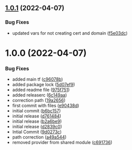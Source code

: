 ## [1.0.1](https://github.com/sachinyadavg/aws-atlantis-demo-module/compare/v1.0.0...v1.0.1) (2022-04-07)


### Bug Fixes

* updated vars for not creating cert and domain ([f5e03dc](https://github.com/sachinyadavg/aws-atlantis-demo-module/commit/f5e03dcbc49682be02b76f88fa189b57901a3e8c))

# 1.0.0 (2022-04-07)


### Bug Fixes

* added main tf ([c96078b](https://github.com/sachinyadavg/aws-atlantis-demo-module/commit/c96078b3ed8e453499954556109dac9043a0767e))
* added package lock ([5d07ef9](https://github.com/sachinyadavg/aws-atlantis-demo-module/commit/5d07ef9623822f01e6de5996aa9d5affa1fae5e3))
* added readme file ([975f751](https://github.com/sachinyadavg/aws-atlantis-demo-module/commit/975f751b6df4500bd6a99064d89fef8fb943eb20))
* added releaserc ([6c149aa](https://github.com/sachinyadavg/aws-atlantis-demo-module/commit/6c149aab7478b2f966c29996786456245a332277))
* correction path ([19a2656](https://github.com/sachinyadavg/aws-atlantis-demo-module/commit/19a2656d6d0d94f5d74c11dda20f0a58497b0965))
* first commit with files ([e90438d](https://github.com/sachinyadavg/aws-atlantis-demo-module/commit/e90438dbc6b43b16e7812230ecbf75255f9a4878))
* initial commit ([b6bc157](https://github.com/sachinyadavg/aws-atlantis-demo-module/commit/b6bc15776830c1705a0e23992516476fbabbf29f))
* initial release ([d761484](https://github.com/sachinyadavg/aws-atlantis-demo-module/commit/d761484d6fba79fec954d358615ff24a55993603))
* initial release ([b2a6be9](https://github.com/sachinyadavg/aws-atlantis-demo-module/commit/b2a6be9b31d04177074a37d005dcb2f3de4481fb))
* initial release ([d2839c0](https://github.com/sachinyadavg/aws-atlantis-demo-module/commit/d2839c0e1ca22d9868cf6208d528d47511e928bb))
* Intial Commit ([9d0273c](https://github.com/sachinyadavg/aws-atlantis-demo-module/commit/9d0273c7db30825e67def61f612edffee3b83a34))
* path correction ([a49a544](https://github.com/sachinyadavg/aws-atlantis-demo-module/commit/a49a5441ea6769d05db7f855da304866616b6e31))
* removed provider from shared module ([c691736](https://github.com/sachinyadavg/aws-atlantis-demo-module/commit/c69173628543e505c3bd158d851e4a8244a30148))
